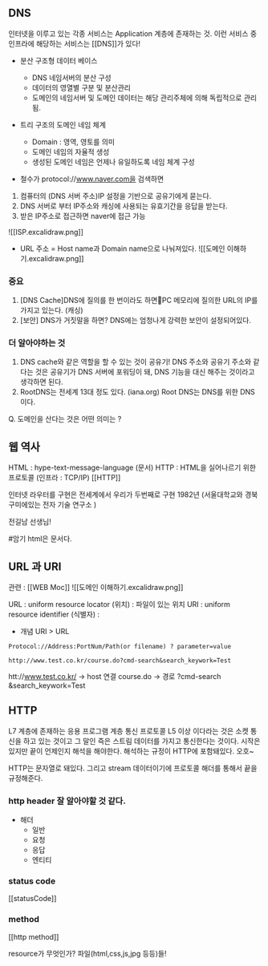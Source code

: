 ## DNS

인터넷을 이루고 있는 각종 서비스는 Application 계층에 존재하는 것. 이런 서비스 중 인프라에 해당하는 서비스는 [[DNS]]가 있다!

- 분산 구조형 데이터 베이스
	- DNS 네임서버의 분산 구성
	- 데이터의 영열별 구분 및 분산관리
	- 도메인의 네임서버 및 도메인 데이터는 해당 관리주체에 의해 독립적으로 관리됨. 
- 트리 구조의 도메인 네임 체계 
	- Domain : 영역, 영토를 의미
	- 도메인 네임의 자율적 생성
	- 생성된 도메인 네임은 언제나 유일하도록 네임 체계 구성

- 철수가 protocol://www.naver.com을 검색하면 
1. 컴퓨터의 (DNS 서버 주소)IP 설정을 기반으로 공유기에게 묻는다.
2. DNS 서버로 부터 IP주소와 캐싱에 사용되는 유효기간을 응답을 받는다. 
3. 받은 IP주소로 접근하면 naver에 접근 가능 

![[ISP.excalidraw.png]]

- URL 주소 = Host name과 Domain name으로 나눠져있다. 
![[도메인 이해하기.excalidraw.png]]


### 중요
1. [DNS Cache]DNS에 질의를 한 번이라도 하면PC 메모리에 질의한 URL의 IP를 가지고 있는다. (캐싱)
2. [보안] DNS가 거짓말을 하면? DNS에는 엄청나게 강력한 보안이 설정되어있다. 

###  더 알아야하는 것
1. DNS cache와 같은 역할을 할 수 있는 것이 공유기! DNS 주소와 공유기 주소와 같다는 것은 공유기가 DNS 서버에 포워딩이 돼, DNS 기능을 대신 해주는 것이라고 생각하면 된다. 
2. RootDNS는 전세계 13대 정도 있다. (iana.org) Root DNS는 DNS를 위한 DNS이다. 

Q. 도메인을 산다는 것은 어떤 의미는 ? 



## 웹 역사
HTML : hype-text-message-language (문서)
HTTP : HTML을 실어나르기 위한 프로토콜 (인프라 : TCP/IP) [[HTTP]]


인터넷 라우터를 구현은 전세계에서 우리가 두번째로 구현 1982년 
(서울대학교와 경북 구미에있는 전자 기술 연구소 )

전길남 선생님!

#암기 html은 문서다. 

## URL 과 URI 
관련 : [[WEB Moc]]
![[도메인 이해하기.excalidraw.png]]

URL : uniform resource locator (위치) : 파일이 있는 위치
URI : uniform resource identifier (식별자) :

- 개념 
URI > URL

```
Protocol://Address:PortNum/Path(or filename) ? parameter=value

http://www.test.co.kr/course.do?cmd-search&search_keywork=Test
```

htt://www.test.co.kr/ -> host 연결
course.do -> 경로 
?cmd-search
&search_keywork=Test


## HTTP 
L7 계층에 존재하는 응용 프로그램 계층 통신 프로토콜
L5 이상 이다라는 것은 소켓 통신을 하고 있는 것이고 그 말인 즉은 스트림 데이터를 가지고 통신한다는 것이다. 시작은 있지만 끝이 언제인지 해석을 해야한다. 해석하는 규정이 HTTP에 포함돼있다. 오호~ 

HTTP는 문자열로 돼있다. 그리고 stream 데이터이기에 프로토콜 해더를 통해서 끝을 규정해준다. 

### http header 잘 알아야할 것 같다.
- 해더
	- 일반
	- 요청
	- 응답
	- 엔티티

### status code 
[[statusCode]]

### method
[[http method]]
  


resource가 무엇인가? 파일(html,css,js,jpg 등등)들!
  

